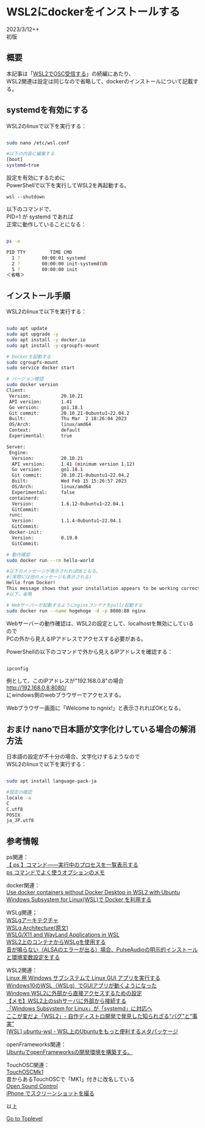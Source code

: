     
# WSL2にdockerをインストールする  

2023/3/12++        
初版    
  
## 概要    
本記事は「[WSL2でOSC受信する](https://xshigee.github.io/web0/md/WSL2_OSC_Receive.html)」の続編にあたり、  
WSL2関連は設定は同じなので省略して、dockerのインストールについて記載する。

## systemdを有効にする
WSL2のlinuxで以下を実行する：  
```bash

sudo nano /etc/wsl.conf

#以下の内容に編集する
[boot]
systemd=true

```
設定を有効にするために  
PowerShellで以下を実行してWSL2を再起動する。
```
wsl --shutdown
```

以下のコマンドで、  
PID=1 が systemd であれば   
正常に動作していることになる：

```bash

ps -e

PID TTY         TIME CMD
  1 ?        00:00:01 systemd
  2 ?        00:00:00 init-systemd(Ub
  5 ?        00:00:00 init
＜省略＞

```


## インストール手順
WSL2のlinuxで以下を実行する：  
```bash

sudo apt update
sudo apt upgrade -y
sudo apt install -y docker.io
sudo apt install -y cgroupfs-mount

# Dockerを起動する
sudo cgroupfs-mount
sudo service docker start

# バージョン確認
sudo docker version
Client:
 Version:           20.10.21
 API version:       1.41
 Go version:        go1.18.1
 Git commit:        20.10.21-0ubuntu1~22.04.2
 Built:             Thu Mar  2 18:26:04 2023
 OS/Arch:           linux/amd64
 Context:           default
 Experimental:      true

Server:
 Engine:
  Version:          20.10.21
  API version:      1.41 (minimum version 1.12)
  Go version:       go1.18.1
  Git commit:       20.10.21-0ubuntu1~22.04.2
  Built:            Wed Feb 15 15:26:57 2023
  OS/Arch:          linux/amd64
  Experimental:     false
 containerd:
  Version:          1.6.12-0ubuntu1~22.04.1
  GitCommit:        
 runc:
  Version:          1.1.4-0ubuntu1~22.04.1
  GitCommit:        
 docker-init:
  Version:          0.19.0
  GitCommit:

# 動作確認
sudo docker run --rm hello-world

#以下のメッセージが表示されればOKとなる。
#(実際には他のメッセージも表示される)
Hello from Docker!
This message shows that your installation appears to be working correctly.
#以下、省略

# Webサーバーが起動するようにnginxコンテナをpull/起動する
sudo docker run --name hogehoge -d -p 8080:80 nginx
```
Webサーバーの動作確認は、WSL2の設定として、localhostを無効にしているので  
PCの外から見えるIPアドレスでアクセスする必要がある。  

PowerShellの以下のコマンドで外から見えるIPアドレスを確認する：  
```PowerShell

ipconfig
```
例として、このIPアドレスが"192.168.0.8"の場合   
http://192.168.0.8:8080/   
にwindows側のwebブラウザーでアクセスする。

Webブラウザー画面に「Welcome to ngnix!」と表示されればOKとなる。


## おまけ nanoで日本語が文字化けしている場合の解消方法
日本語の設定が不十分の場合、文字化けするようなので  
WSL2のlinuxで以下を実行する： 
```bash

sudo apt install language-pack-ja

#設定の確認
locale -a
C
C.utf8
POSIX
ja_JP.utf8

```

## 参考情報 
ps関連：  
[【 ps 】コマンド――実行中のプロセスを一覧表示する](https://atmarkit.itmedia.co.jp/ait/articles/1603/28/news022.html)  
[ps コマンドでよく使うオプションのメモ](https://ebc-2in2crc.hatenablog.jp/entry/2020/02/19/000932)  

docker関連：  
[Use docker containers without Docker Desktop in WSL2 with Ubuntu](https://avenir.ro/use-docker-containers-without-docker-desktop-in-wsl2-with-ubuntu/)  
[Windows Subsystem for Linux(WSL)で Docker を利用する](https://simplestar-tech.hatenablog.com/entry/2019/10/14/101551)  

WSLg関連；  
[WSLgアーキテクチャ](https://opcdiary.net/wslg%E3%82%A2%E3%83%BC%E3%82%AD%E3%83%86%E3%82%AF%E3%83%81%E3%83%A3/)  
[WSLg Architecture(原文)](https://devblogs.microsoft.com/commandline/wslg-architecture/)  
[WSLG/X11 and WayLand Applications in WSL](https://lpc.events/event/9/contributions/611/attachments/702/1298/XDC2020_-_X11_and_Wayland_applications_in_WSL.pdf)  
[WSL2上のコンテナからWSLgを使用する](https://zenn.dev/holliy/articles/51012ef059aa9f)  
[音が鳴らない（ALSAのエラーが出る）場合、PulseAudioの明示的インストールと環境変数設定をする](https://zenn.dev/cat2151/scraps/53076d45431d49)  


WSL2関連：  
[Linux 用 Windows サブシステムで Linux GUI アプリを実行する](https://learn.microsoft.com/ja-jp/windows/wsl/tutorials/gui-apps)  
[Windows10のWSL（WSLg）でGUIアプリが動くようになった](https://qiita.com/y-tsutsu/items/6bc65c0ce4d20a82a417)  
[Windows WSL2に外部から直接アクセスするための設定](https://rcmdnk.com/blog/2021/03/01/computer-windows-network/)  
[【メモ】WSL2上のsshサーバに外部から接続する](https://tkyonezu.com/windows10/%E3%80%90%E3%83%A1%E3%83%A2%E3%80%91wsl2%E4%B8%8A%E3%81%AEssh%E3%82%B5%E3%83%BC%E3%83%90%E3%81%AB%E5%A4%96%E9%83%A8%E3%81%8B%E3%82%89%E6%8E%A5%E7%B6%9A%E3%81%99%E3%82%8B/)  
[「Windows Subsystem for Linux」が「systemd」に対応へ](https://forest.watch.impress.co.jp/docs/news/1441775.html)  
[ここが変だよ「WSL2」- 自作ディストロ開発で発見した知られざる“バグ”と“事実”](https://logmi.jp/tech/articles/326106)  
[[WSL] ubuntu-wsl - WSL上のUbuntuをもっと便利するメタパッケージ](http://upgrade-windows10.blogspot.com/2020/03/ubuntu-wsl-wslubuntu.html) 

openFrameworks関連：  
[UbuntuでopenFrameworksの開発環境を構築する。](https://qiita.com/nnn112358/items/b6834379e2eeeeae6793)  

TouchOSC関連：  
[TouchOSCMk1](https://hexler.net/touchosc-mk1#get)  
昔からあるTouchOSCで「MK1」付きに改名している  
[Open Sound Control](https://ja.wikipedia.org/wiki/OpenSound_Control)  
[iPhone でスクリーンショットを撮る](https://support.apple.com/ja-jp/HT200289)  

以上  

[Go to Toplevel](https://xshigee.github.io/web0/)  

